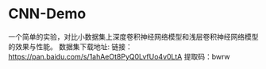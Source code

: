 # CNN-Demo
一个简单的实验，对比小数据集上深度卷积神经网络模型和浅层卷积神经网络模型的效果与性能。
数据集下载地址:
链接：https://pan.baidu.com/s/1ahAeOt8PyQ0LvfUo4v0LtA 
提取码：bwrw 
